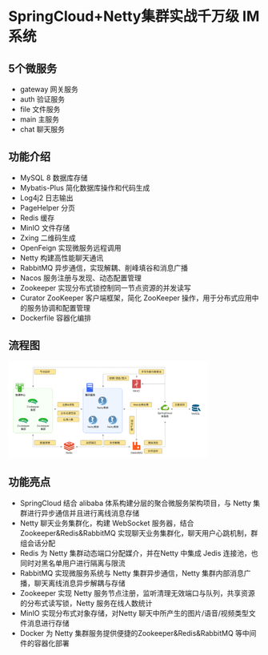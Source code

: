 # SpringCloud+Netty集群实战千万级 IM系统

## 5个微服务
- gateway 网关服务
- auth 验证服务
- file 文件服务
- main 主服务
- chat 聊天服务

## 功能介绍
- MySQL 8 数据库存储
- Mybatis-Plus 简化数据库操作和代码生成
- Log4j2 日志输出
- PageHelper 分页
- Redis 缓存
- MinIO 文件存储
- Zxing 二维码生成
- OpenFeign 实现微服务远程调用
- Netty 构建高性能聊天通讯
- RabbitMQ 异步通信，实现解耦、削峰填谷和消息广播
- Nacos 服务注册与发现、动态配置管理
- Zookeeper 实现分布式锁控制同一节点资源的并发读写
- Curator ZooKeeper 客户端框架，简化 ZooKeeper 操作，用于分布式应用中的服务协调和配置管理
- Dockerfile 容器化编排

## 流程图
<img width="400" src="https://github.com/ChenYXin/SIM-Sample/blob/main/screenshot/1.png?raw=true"/>

## 功能亮点
- SpringCloud 结合 alibaba 体系构建分层的聚合微服务架构项目，与 Netty 集群进行异步通信并且进行离线消息存储
- Netty 聊天业务集群化，构建 WebSocket 服务器，结合 Zookeeper&Redis&RabbitMQ 实现聊天业务集群化，聊天用户心跳机制，群组会话分配
- Redis 为 Netty 集群动态端口分配媒介，并在Netty 中集成 Jedis 连接池，也同时对黑名单用户进行隔离与限流
- RabbitMQ 实现微服务系统与 Netty 集群异步通信，Netty 集群内部消息广播，聊天离线消息异步解耦与存储
- Zookeeper 实现 Netty 服务节点注册，监听清理无效端口与队列，共享资源的分布式读写锁，Netty 服务在线人数统计
- MinIO 实现分布式对象存储，对Netty 聊天中所产生的图片/语音/视频类型文件消息进行存储
- Docker 为 Netty 集群服务提供便捷的Zookeeper&Redis&RabbitMQ 等中间件的容器化部署